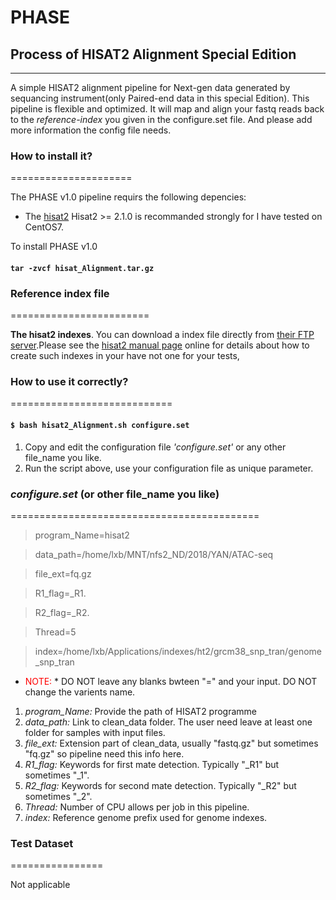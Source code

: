 # PHASE
## Process  of HISAT2 Alignment Special Edition
----
A simple HISAT2 alignment pipeline for Next-gen data generated by sequancing instrument(only Paired-end data in this special Edition). This pipeline is flexible and optimized. It will map and align your fastq reads back to the *reference-index* you given in the configure.set file. And please add more information the config file needs.

### How to install it?
===================== 

The PHASE v1.0 pipeline requirs the following depencies:
   * The <a href="http://ccb.jhu.edu/software/hisat2/index.shtml" target="_blank"> hisat2</a>
Hisat2 >= 2.1.0 is recommanded strongly for I have tested on CentOS7.

To install PHASE v1.0

#### `tar -zvcf hisat_Alignment.tar.gz`

### Reference index file
========================

**The hisat2 indexes**. You can download a index file directly from <a href="ftp://ftp.ccb.jhu.edu/pub/infphilo/hisat2/data" traget="_blank">their FTP server</a>.Please see the <a href="http://ccb.jhu.edu/software/hisat2/manual.shtml#getting-started-with-hisat2" target="_blank">hisat2 manual page</a> online for details about how to create such indexes in your have not one for your tests,

### How to use it correctly?
============================

#### `$ bash hisat2_Alignment.sh configure.set`

1. Copy and edit the configuration file *'configure.set'* or any other file_name you like.
2. Run the script above, use your configuration file as unique parameter.

### *configure.set* (or other file_name you like)
===========================================

> program_Name=hisat2

> data_path=/home/lxb/MNT/nfs2_ND/2018/YAN/ATAC-seq

> file_ext=fq.gz

> R1_flag=_R1.

> R2_flag=_R2.

> Thread=5

> index=/home/lxb/Applications/indexes/ht2/grcm38_snp_tran/genome_snp_tran


* <font color="red"> NOTE: </font> * DO NOT leave any blanks bwteen "=" and your input. DO NOT change the varients name.
1. *program_Name:* Provide the path of HISAT2 programme
2. *data_path:* Link to clean_data folder. The user need leave at least one folder for samples with input files.
3. *file_ext:* Extension part of clean_data, usually "fastq.gz" but sometimes "fq.gz" so pipeline need this info here.
4. *R1_flag:* Keywords for first mate detection. Typically "_R1" but sometimes "_1".
4. *R2_flag:* Keywords for second mate detection. Typically "_R2" but sometimes "_2".
5. *Thread:* Number of CPU allows per job in this pipeline.
6. *index:* Reference genome prefix used for genome indexes.

### Test Dataset
================

Not applicable
